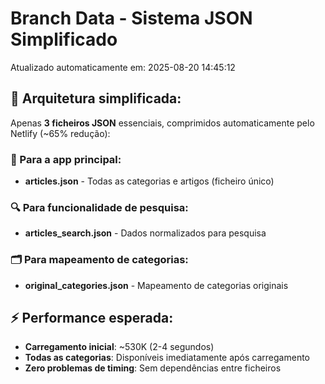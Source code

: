 # Branch Data - Sistema JSON Simplificado
Atualizado automaticamente em: 2025-08-20 14:45:12

## 🎯 Arquitetura simplificada:
Apenas **3 ficheiros JSON** essenciais, comprimidos automaticamente pelo Netlify (~65% redução):

### 📱 Para a app principal:
- **articles.json** - Todas as categorias e artigos (ficheiro único)

### 🔍 Para funcionalidade de pesquisa:
- **articles_search.json** - Dados normalizados para pesquisa

### 🗂️ Para mapeamento de categorias:
- **original_categories.json** - Mapeamento de categorias originais

## ⚡ Performance esperada:
- **Carregamento inicial**: ~530K (2-4 segundos)
- **Todas as categorias**: Disponíveis imediatamente após carregamento
- **Zero problemas de timing**: Sem dependências entre ficheiros
